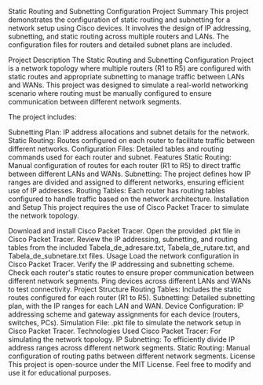 Static Routing and Subnetting Configuration Project
Summary
This project demonstrates the configuration of static routing and subnetting for a network setup using Cisco devices. It involves the design of IP addressing, subnetting, and static routing across multiple routers and LANs. The configuration files for routers and detailed subnet plans are included.

Project Description
The Static Routing and Subnetting Configuration Project is a network topology where multiple routers (R1 to R5) are configured with static routes and appropriate subnetting to manage traffic between LANs and WANs. This project was designed to simulate a real-world networking scenario where routing must be manually configured to ensure communication between different network segments.

The project includes:

Subnetting Plan: IP address allocations and subnet details for the network.
Static Routing: Routes configured on each router to facilitate traffic between different networks.
Configuration Files: Detailed tables and routing commands used for each router and subnet.
Features
Static Routing: Manual configuration of routes for each router (R1 to R5) to direct traffic between different LANs and WANs.
Subnetting: The project defines how IP ranges are divided and assigned to different networks, ensuring efficient use of IP addresses.
Routing Tables: Each router has routing tables configured to handle traffic based on the network architecture.
Installation and Setup
This project requires the use of Cisco Packet Tracer to simulate the network topology.

Download and install Cisco Packet Tracer.
Open the provided .pkt file in Cisco Packet Tracer.
Review the IP addressing, subnetting, and routing tables from the included Tabela_de_adresare.txt, Tabela_de_rutare.txt, and Tabela_de_subnetare.txt files.
Usage
Load the network configuration in Cisco Packet Tracer.
Verify the IP addressing and subnetting scheme.
Check each router's static routes to ensure proper communication between different network segments.
Ping devices across different LANs and WANs to test connectivity.
Project Structure
Routing Tables: Includes the static routes configured for each router (R1 to R5).
Subnetting: Detailed subnetting plan, with the IP ranges for each LAN and WAN.
Device Configuration: IP addressing scheme and gateway assignments for each device (routers, switches, PCs).
Simulation File: .pkt file to simulate the network setup in Cisco Packet Tracer.
Technologies Used
Cisco Packet Tracer: For simulating the network topology.
IP Subnetting: To efficiently divide IP address ranges across different network segments.
Static Routing: Manual configuration of routing paths between different network segments.
License
This project is open-source under the MIT License. Feel free to modify and use it for educational purposes.